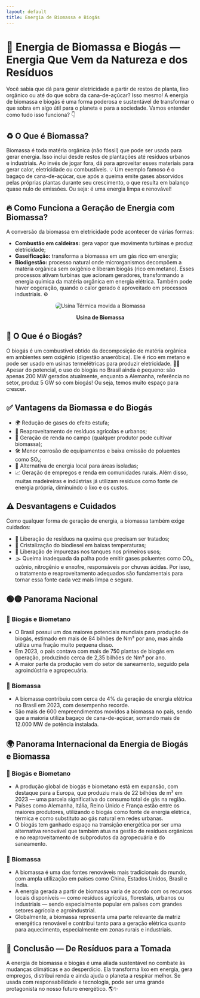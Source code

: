 ```yaml
---
layout: default
title: Energia de Biomassa e Biogás
---
```


# **🌱 Energia de Biomassa e Biogás — Energia Que Vem da Natureza e dos Resíduos**

Você sabia que dá para gerar eletricidade a partir de restos de planta, lixo orgânico ou até do que sobra da cana-de-açúcar? Isso mesmo! A energia de biomassa e biogás é uma forma poderosa e sustentável de transformar o que sobra em algo útil para o planeta e para a sociedade. Vamos entender como tudo isso funciona? 👇

## **♻️ O Que é Biomassa?**

Biomassa é toda matéria orgânica (não fóssil) que pode ser usada para gerar energia. Isso inclui desde restos de plantações até resíduos urbanos e industriais. Ao invés de jogar fora, dá para aproveitar esses materiais para gerar calor, eletricidade ou combustíveis. 💡
Um exemplo famoso é o bagaço de cana-de-açúcar, que após a queima emite gases absorvidos pelas próprias plantas durante seu crescimento, o que resulta em balanço quase nulo de emissões. Ou seja: é uma energia limpa e renovável!

## **🔥 Como Funciona a Geração de Energia com Biomassa?**

A conversão da biomassa em eletricidade pode acontecer de várias formas:
* **Combustão em caldeiras:** gera vapor que movimenta turbinas e produz eletricidade;
* **Gaseificação:** transforma a biomassa em um gás rico em energia;
* **Biodigestão:** processo natural onde microrganismos decompõem a matéria orgânica sem oxigênio e liberam biogás (rico em metano).
  Esses processos ativam turbinas que acionam geradores, transformando a energia química da matéria orgânica em energia elétrica. Também pode haver cogeração, quando o calor gerado é aproveitado em processos industriais. ⚙️

<div style="text-align: center;">
  <img 
    src="https://raw.githubusercontent.com/cauaschuch/barao_ciencias/main/IMAGES/Usina%20T%C3%A9rmica%20movida%20a%20Biomassa.png"
    alt="Usina Térmica movida a Biomassa"
    style="max-width: 75%; border-radius: 8px;">
  <p><strong>Usina de Biomassa</strong></p>
</div>

## **💨 O Que é o Biogás?**
O biogás é um combustível obtido da decomposição de matéria orgânica em ambientes sem oxigênio (digestão anaeróbica). Ele é rico em metano e pode ser usado em usinas termelétricas para produzir eletricidade. 🌽🔥
Apesar do potencial, o uso do biogás no Brasil ainda é pequeno: são apenas 200 MW gerados atualmente, enquanto a Alemanha, referência no setor, produz 5 GW só com biogás! Ou seja, temos muito espaço para crescer.

## **✅ Vantagens da Biomassa e do Biogás**
* 🌍 Redução de gases do efeito estufa;
* 🔁 Reaproveitamento de resíduos agrícolas e urbanos;
* 🌾 Geração de renda no campo (qualquer produtor pode cultivar biomassa);
* 🛠️ Menor corrosão de equipamentos e baixa emissão de poluentes como SO₂;
* 🌿 Alternativa de energia local para áreas isoladas;
* 📈 Geração de empregos e renda em comunidades rurais.
  Além disso, muitas madeireiras e indústrias já utilizam resíduos como fonte de energia própria, diminuindo o lixo e os custos.

## **⚠️ Desvantagens e Cuidados**
Como qualquer forma de geração de energia, a biomassa também exige cuidados:
* 🧪 Liberação de resíduos na queima que precisam ser tratados;
* 🧊 Cristalização do biodiesel em baixas temperaturas;
* 🧼 Liberação de impurezas nos tanques nos primeiros usos;
* 🌫️ Queima inadequada da palha pode emitir gases poluentes como CO₂, ozônio, nitrogênio e enxofre, responsáveis por chuvas ácidas.
  Por isso, o tratamento e reaproveitamento adequados são fundamentais para tornar essa fonte cada vez mais limpa e segura.

## **🟢🟡 Panorama Nacional**
### 🔋 Biogás e Biometano
* O Brasil possui um dos maiores potenciais mundiais para produção de biogás, estimado em mais de 84 bilhões de Nm³ por ano, mas ainda utiliza uma fração muito pequena disso.
* Em 2023, o país contava com mais de 750 plantas de biogás em operação, produzindo cerca de 2,35 bilhões de Nm³ por ano.
* A maior parte da produção vem do setor de saneamento, seguido pela agroindústria e agropecuária.

### 🌱 Biomassa
* A biomassa contribuiu com cerca de 4% da geração de energia elétrica no Brasil em 2023, com desempenho recorde.
* São mais de 600 empreendimentos movidos a biomassa no país, sendo que a maioria utiliza bagaço de cana-de-açúcar, somando mais de 12.000 MW de potência instalada.

## **🌍 Panorama Internacional da Energia de Biogás e Biomassa**
### 🔋 Biogás e Biometano
* A produção global de biogás e biometano está em expansão, com destaque para a Europa, que produziu mais de 22 bilhões de m³ em 2023 — uma parcela significativa do consumo total de gás na região.
* Países como Alemanha, Itália, Reino Unido e França estão entre os maiores produtores, utilizando o biogás como fonte de energia elétrica, térmica e como substituto ao gás natural em redes urbanas.
* O biogás tem ganhado espaço na transição energética por ser uma alternativa renovável que também atua na gestão de resíduos orgânicos e no reaproveitamento de subprodutos da agropecuária e do saneamento.

### 🌱 Biomassa
* A biomassa é uma das fontes renováveis mais tradicionais do mundo, com ampla utilização em países como China, Estados Unidos, Brasil e Índia.
* A energia gerada a partir de biomassa varia de acordo com os recursos locais disponíveis — como resíduos agrícolas, florestais, urbanos ou industriais — sendo especialmente popular em países com grandes setores agrícola e agroindustrial.
* Globalmente, a biomassa representa uma parte relevante da matriz energética renovável e contribui tanto para a geração elétrica quanto para aquecimento, especialmente em zonas rurais e industriais.

## **🌱 Conclusão — De Resíduos para a Tomada**
A energia de biomassa e biogás é uma aliada sustentável no combate às mudanças climáticas e ao desperdício. Ela transforma lixo em energia, gera empregos, distribui renda e ainda ajuda o planeta a respirar melhor. Se usada com responsabilidade e tecnologia, pode ser uma grande protagonista no nosso futuro energético. 🌎✨

